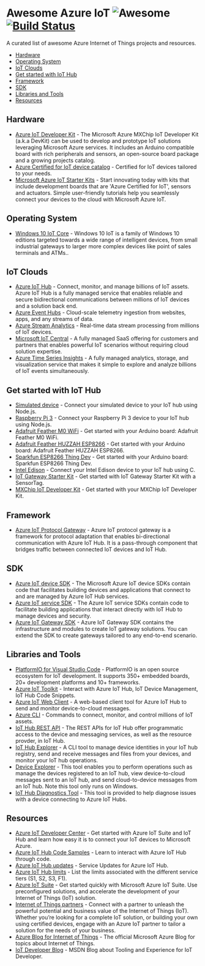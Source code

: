 # Awesome Azure IoT ![Awesome](https://cdn.rawgit.com/sindresorhus/awesome/d7305f38d29fed78fa85652e3a63e154dd8e8829/media/badge.svg) [![Build Status](https://travis-ci.org/formulahendry/awesome-azure-iot.svg?branch=master)](https://travis-ci.org/formulahendry/awesome-azure-iot)

A curated list of awesome Azure Internet of Things projects and resources.

- [Hardware](#hardware)
- [Operating System](#operating-system)
- [IoT Clouds](#iot-clouds)
- [Get started with IoT Hub](#get-started-with-iot-hub)
- [Framework](#framework)
- [SDK](#sdk)
- [Libraries and Tools](#libraries-and-tools)
- [Resources](#resources)

## Hardware

- [Azure IoT Developer Kit](https://microsoft.github.io/azure-iot-developer-kit/) - The Microsoft Azure MXChip IoT Developer Kit (a.k.a DevKit) can be used to develop and prototype IoT solutions leveraging Microsoft Azure services. It includes an Arduino compatible board with rich peripherals and sensors, an open-source board package and a growing projects catalog.
- [Azure Certified for IoT device catalog](https://catalog.azureiotsuite.com/) - Certified for IoT devices tailored to your needs.
- [Microsoft Azure IoT Starter Kits](https://catalog.azureiotsuite.com/kits) - Start innovating today with kits that include development boards that are 'Azure Certified for IoT', sensors and actuators. Simple user-friendly tutorials help you seamlessly connect your devices to the cloud with Microsoft Azure IoT.

## Operating System

- [Windows 10 IoT Core](https://developer.microsoft.com/en-us/windows/iot) -  Windows 10 IoT is a family of Windows 10 editions targeted towards a wide range of intelligent devices, from small industrial gateways to larger more complex devices like point of sales terminals and ATMs..

## IoT Clouds

- [Azure IoT Hub](https://azure.microsoft.com/en-us/services/iot-hub/) - Connect, monitor, and manage billions of IoT assets. Azure IoT Hub is a fully managed service that enables reliable and secure bidirectional communications between millions of IoT devices and a solution back end.
- [Azure Event Hubs](https://azure.microsoft.com/en-us/services/event-hubs/) - Cloud-scale telemetry ingestion from websites, apps, and any streams of data.
- [Azure Stream Analytics](https://azure.microsoft.com/en-us/services/stream-analytics/) - Real-time data stream processing from millions of IoT devices.
- [Microsoft IoT Central](https://www.microsoft.com/en-us/internet-of-things/iot-central-saas-solutions) - A fully managed SaaS offering for customers and partners that enables powerful IoT scenarios without requiring cloud solution expertise.
- [Azure Time Series Insights](https://azure.microsoft.com/en-us/services/time-series-insights/) - A fully managed analytics, storage, and visualization service that makes it simple to explore and analyze billions of IoT events simultaneously.

## Get started with IoT Hub

- [Simulated device](https://docs.microsoft.com/en-us/azure/iot-hub/iot-hub-node-node-getstarted) - Connect your simulated device to your IoT hub using Node.js.
- [Raspberry Pi 3](https://docs.microsoft.com/en-us/azure/iot-hub/iot-hub-raspberry-pi-kit-node-get-started) - Connect your Raspberry Pi 3 device to your IoT hub using Node.js.
- [Adafruit Feather M0 WiFi](https://docs.microsoft.com/en-us/azure/iot-hub/iot-hub-adafruit-feather-m0-wifi-kit-arduino-get-started) - Get started with your Arduino board: Adafruit Feather M0 WiFi.
- [Adafruit Feather HUZZAH ESP8266](https://docs.microsoft.com/en-us/azure/iot-hub/iot-hub-arduino-huzzah-esp8266-get-started) - Get started with your Arduino board: Adafruit Feather HUZZAH ESP8266.
- [Sparkfun ESP8266 Thing Dev](https://docs.microsoft.com/en-us/azure/iot-hub/iot-hub-sparkfun-esp8266-thing-dev-get-started) - Get started with your Arduino board: Sparkfun ESP8266 Thing Dev.
- [Intel Edison](https://docs.microsoft.com/en-us/azure/iot-hub/iot-hub-intel-edison-kit-c-get-started) - Connect your Intel Edison device to your IoT hub using C.
- [IoT Gateway Starter Kit](https://docs.microsoft.com/en-us/azure/iot-hub/iot-hub-gateway-kit-c-lesson1-set-up-nuc) - Get started with IoT Gateway Starter Kit with a SensorTag.
- [MXChip IoT Developer Kit](https://microsoft.github.io/azure-iot-developer-kit/docs/projects/connect-iot-hub) - Get started with your MXChip IoT Developer Kit.

## Framework

- [Azure IoT Protocol Gateway](https://github.com/Azure/azure-iot-protocol-gateway) - Azure IoT protocol gateway is a framework for protocol adaptation that enables bi-directional communication with Azure IoT Hub. It is a pass-through component that bridges traffic between connected IoT devices and IoT Hub.

## SDK

- [Azure IoT device SDK](https://docs.microsoft.com/en-us/azure/iot-hub/iot-hub-devguide-sdks#azure-iot-device-sdk) - The Microsoft Azure IoT device SDKs contain code that facilitates building devices and applications that connect to and are managed by Azure IoT Hub services.
- [Azure IoT service SDK](https://docs.microsoft.com/en-us/azure/iot-hub/iot-hub-devguide-sdks#azure-iot-service-sdk) - The Azure IoT service SDKs contain code to facilitate building applications that interact directly with IoT Hub to manage devices and security.
- [Azure IoT Gateway SDK](https://github.com/Azure/iot-edge) - Azure IoT Gateway SDK contains the infrastructure and modules to create IoT gateway solutions. You can extend the SDK to create gateways tailored to any end-to-end scenario.

## Libraries and Tools

- [PlatformIO for Visual Studio Code](https://marketplace.visualstudio.com/items?itemName=formulahendry.platformio) - PlatformIO is an open source ecosystem for IoT development. It supports 350+ embedded boards, 20+ development platforms and 10+ frameworks.
- [Azure IoT Toolkit](https://marketplace.visualstudio.com/items?itemName=vsciot-vscode.azure-iot-toolkit) - Interact with Azure IoT Hub, IoT Device Management, IoT Hub Code Snippets.
- [Azure IoT Web Client](https://azure-iot.github.io) - A web-based client tool for Azure IoT Hub to send and monitor device-to-cloud messages.
- [Azure CLI](https://docs.microsoft.com/en-us/cli/azure/iot) - Commands to connect, monitor, and control millions of IoT assets.
- [IoT Hub REST API](https://docs.microsoft.com/en-us/rest/api/iothub/) - The REST APIs for IoT Hub offer programmatic access to the device and messaging services, as well as the resource provder, in IoT Hub.
- [IoT Hub Explorer](https://github.com/azure/iothub-explorer) - A CLI tool to manage device identities in your IoT hub registry, send and receive messages and files from your devices, and monitor your IoT hub operations.
- [Device Explorer](https://github.com/Azure/azure-iot-sdk-csharp/tree/master/tools/DeviceExplorer) - This tool enables you to perform operations such as manage the devices registered to an IoT hub, view device-to-cloud messages sent to an IoT hub, and send cloud-to-device messages from an IoT hub. Note this tool only runs on Windows.
- [IoT Hub Diagnostics Tool](https://github.com/azure/iothub-diagnostics) - This tool is provided to help diagnose issues with a device connecting to Azure IoT Hubs.

## Resources

- [Azure IoT Developer Center](https://azure.microsoft.com/en-us/develop/iot/) - Get started with Azure IoT Suite and IoT Hub and learn how easy it is to connect your IoT devices to Microsoft Azure.
- [Azure IoT Hub Code Samples](https://azure.microsoft.com/en-us/resources/samples/?service=iot-hub) - Learn to interact with Azure IoT Hub through code.
- [Azure IoT Hub updates](https://azure.microsoft.com/en-us/updates/?product=iot-hub) - Service Updates for Azure IoT Hub.
- [Azure IoT Hub limits](https://docs.microsoft.com/en-us/azure/azure-subscription-service-limits#iot-hub-limits) - List the limits associated with the different service tiers (S1, S2, S3, F1).
- [Azure IoT Suite](https://azure.microsoft.com/en-us/suites/iot-suite/) - Get started quickly with Microsoft Azure IoT Suite. Use preconfigured solutions, and accelerate the development of your Internet of Things (IoT) solution.
- [Internet of Things partners](https://www.microsoft.com/en-us/internet-of-things/find-a-partner) - Connect with a partner to unleash the powerful potential and business value of the Internet of Things (IoT). Whether you’re looking for a complete IoT solution, or building your own using certified devices, engage with an Azure IoT partner to tailor a solution for the needs of your business.
- [Azure Blog for Internet of Things](https://azure.microsoft.com/en-us/blog/topics/internet-of-things/) - The official Microsoft Azure Blog for topics about Internet of Things.
- [IoT Developer Blog](https://blogs.msdn.microsoft.com/iotdev/) - MSDN Blog about Tooling and Experience for IoT Developer.
